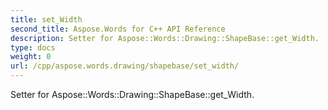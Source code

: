 ```yaml
---
title: set_Width
second_title: Aspose.Words for C++ API Reference
description: Setter for Aspose::Words::Drawing::ShapeBase::get_Width. 
type: docs
weight: 0
url: /cpp/aspose.words.drawing/shapebase/set_width/
---
```


Setter for Aspose::Words::Drawing::ShapeBase::get_Width. 

